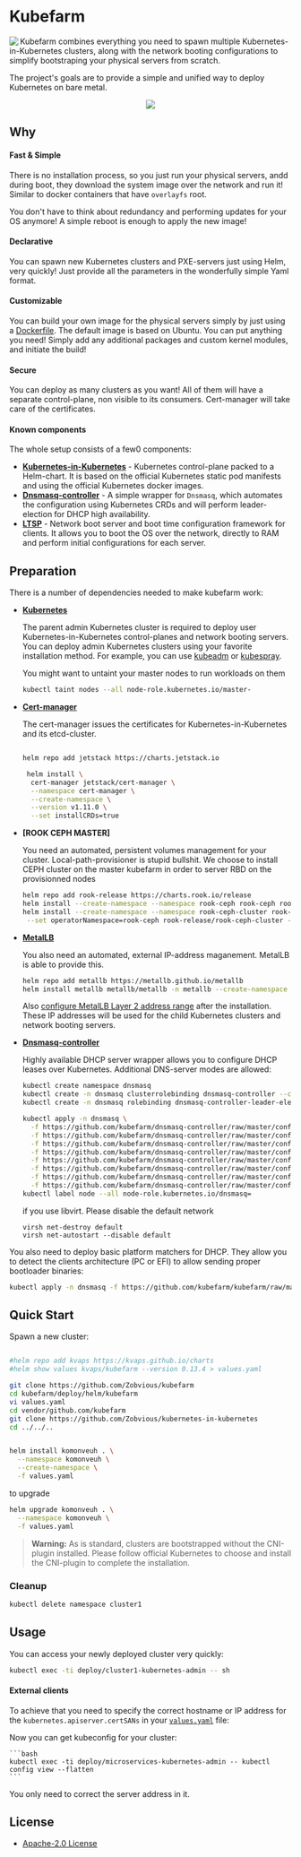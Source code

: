 
Kubefarm
========

<img align=left src="https://avatars1.githubusercontent.com/u/68351149?s=150&u=b8b4cb0f364281274159d4098090c0e229370cf0">

Kubefarm combines everything you need to spawn multiple Kubernetes-in-Kubernetes clusters, along with the network booting configurations to simplify bootstraping your physical servers from scratch.

The project's goals are to provide a simple and unified way to deploy Kubernetes on bare metal.

<p align="center">
<img src="https://gist.githubusercontent.com/kvaps/c969930f561b24c1f4c09802d5e225c8/raw/6347f81814d1eb56ccd2d4cbdb2a8617965cfa9d/kubefarm.png">
</p>

## Why

#### Fast & Simple

There is no installation process, so you just run your physical servers, andd during boot, they download the system image over the network and run it! Similar to docker containers that have `overlayfs` root.

You don't have to think about redundancy and performing updates for your OS anymore! A simple reboot is enough to apply the new image!

#### Declarative

You can spawn new Kubernetes clusters and PXE-servers just using Helm, very quickly! Just provide all the parameters in the wonderfully simple Yaml format. 

#### Customizable

You can build your own image for the physical servers simply by just using a [Dockerfile]. The default image is based on Ubuntu. You can put anything you need! Simply add any additional packages and custom kernel modules, and initiate the build!

[Dockerfile]: https://github.com/kubefarm/kubefarm/blob/master/build/ltsp/Dockerfile

#### Secure

You can deploy as many clusters as you want! All of them will have a separate control-plane, non visible to its consumers. Cert-manager will take care of  the certificates.

#### Known components

The whole setup consists of a few0 components:

- **[Kubernetes-in-Kubernetes]** - Kubernetes control-plane packed to a Helm-chart. It is based on the official Kubernetes static pod manifests and using the official Kubernetes docker images.
- **[Dnsmasq-controller]** - A simple wrapper for `Dnsmasq`, which automates the configuration using Kubernetes CRDs and will perform leader-election for DHCP high availability.
- **[LTSP]** - Network boot server and boot time configuration framework for clients. It allows you to boot the OS over the network, directly to RAM and perform initial configurations for each server.

[Kubernetes-in-Kubernetes]: https://github.com/kubefarm/kubernetes-in-kubernetes
[Dnsmasq-controller]: https://github.com/kubefarm/dnsmasq-controller
[LTSP]: https://github.com/ltsp/ltsp

## Preparation

There is a number of dependencies needed to make kubefarm work:

* **[Kubernetes]**

  The parent admin Kubernetes cluster is required to deploy user Kubernetes-in-Kubernetes control-planes and network booting servers.
  You can deploy admin Kubernetes clusters using your favorite installation method. For example, you can use [kubeadm] or [kubespray].
  
  [kubeadm]: https://kubernetes.io/docs/setup/production-environment/tools/kubeadm/high-availability/
  [kubespray]: https://github.com/kubernetes-sigs/kubespray

  You might want to untaint your master nodes to run workloads on them

  ```bash
  kubectl taint nodes --all node-role.kubernetes.io/master-
  ```

* **[Cert-manager]**

  The cert-manager issues the certificates for Kubernetes-in-Kubernetes and its etcd-cluster.
  
  ```bash
  
  helm repo add jetstack https://charts.jetstack.io
  
   helm install \
    cert-manager jetstack/cert-manager \
    --namespace cert-manager \
    --create-namespace \
    --version v1.11.0 \
    --set installCRDs=true
  ```
  
* **[ROOK CEPH MASTER]**

  You need an automated, persistent volumes management for your cluster. Local-path-provisioner is stupid bullshit. We choose to install CEPH cluster on the master kubefarm in order to server RBD on the provisionned nodes

  ```bash
  helm repo add rook-release https://charts.rook.io/release
  helm install --create-namespace --namespace rook-ceph rook-ceph rook-release/rook-ceph -f ceph-master/values.yaml
  helm install --create-namespace --namespace rook-ceph-cluster rook-ceph-cluster \
   --set operatorNamespace=rook-ceph rook-release/rook-ceph-cluster -f ceph-master/values-cluster.yaml
  ```

    
* **[MetalLB]**

  You also need an automated, external IP-address maganement. MetalLB is able to provide this.
  
  ```bash
  helm repo add metallb https://metallb.github.io/metallb
  helm install metallb metallb/metallb -n metallb --create-namespace
  ```

  Also [configure MetalLB Layer 2 address range](https://metallb.universe.tf/configuration/#layer-2-configuration) after the installation.  
  These IP addresses will be used for the child Kubernetes clusters and network booting servers.

* **[Dnsmasq-controller]**

  Highly available DHCP server wrapper allows you to configure DHCP leases over Kubernetes. Additional DNS-server modes are allowed:

  ```bash
  kubectl create namespace dnsmasq
  kubectl create -n dnsmasq clusterrolebinding dnsmasq-controller --clusterrole dnsmasq-controller --serviceaccount dnsmasq:dnsmasq-controller
  kubectl create -n dnsmasq rolebinding dnsmasq-controller-leader-election --role dnsmasq-controller-leader-election --serviceaccount dnsmasq:dnsmasq-controller
  
  kubectl apply -n dnsmasq \
    -f https://github.com/kubefarm/dnsmasq-controller/raw/master/config/crd/bases/dnsmasq.kvaps.cf_dhcphosts.yaml \
    -f https://github.com/kubefarm/dnsmasq-controller/raw/master/config/crd/bases/dnsmasq.kvaps.cf_dhcpoptions.yaml \
    -f https://github.com/kubefarm/dnsmasq-controller/raw/master/config/crd/bases/dnsmasq.kvaps.cf_dnshosts.yaml \
    -f https://github.com/kubefarm/dnsmasq-controller/raw/master/config/crd/bases/dnsmasq.kvaps.cf_dnsmasqoptions.yaml \
    -f https://github.com/kubefarm/dnsmasq-controller/raw/master/config/rbac/service_account.yaml \
    -f https://github.com/kubefarm/dnsmasq-controller/raw/master/config/rbac/role.yaml \
    -f https://github.com/kubefarm/dnsmasq-controller/raw/master/config/rbac/leader_election_role.yaml \
    -f https://github.com/kubefarm/dnsmasq-controller/raw/master/config/dhcp-server/dhcp-server.yaml
  kubectl label node --all node-role.kubernetes.io/dnsmasq=
  ```
  if you use libvirt. Please disable the default network
  ```
  virsh net-destroy default
  virsh net-autostart --disable default
  ```
  
You also need to deploy basic platform matchers for DHCP. They allow you to detect the clients architecture (PC or EFI) to allow sending proper bootloader binaries:

```bash
kubectl apply -n dnsmasq -f https://github.com/kubefarm/kubefarm/raw/master/deploy/dhcp-platform-matchers.yaml
```

[Kubernetes]: https://kubernetes.io/
[Cert-manager]: https://cert-manager.io
[Local Path Provisioner]: https://github.com/rancher/local-path-provisioner
[MetalLB]: https://metallb.universe.tf
[Dnsmasq-controller]: https://github.com/kubefarm/dnsmasq-controller

## Quick Start

Spawn a new cluster:

```bash

#helm repo add kvaps https://kvaps.github.io/charts
#helm show values kvaps/kubefarm --version 0.13.4 > values.yaml

git clone https://github.com/Zobvious/kubefarm
cd kubefarm/deploy/helm/kubefarm
vi values.yaml
cd vendor/github.com/kubefarm
git clone https://github.com/Zobvious/kubernetes-in-kubernetes
cd ../../..


helm install komonveuh . \
  --namespace komonveuh \
  --create-namespace \
  -f values.yaml
```
to upgrade
```bash
helm upgrade komonveuh . \
  --namespace komonveuh \
  -f values.yaml
```

> **Warning:** As is standard, clusters are bootstrapped without the CNI-plugin installed. Please follow official Kubernetes to choose and install the CNI-plugin to complete the installation.


### Cleanup

```bash
kubectl delete namespace cluster1
```

## Usage

You can access your newly deployed cluster very quickly:

```bash
kubectl exec -ti deploy/cluster1-kubernetes-admin -- sh
```

#### External clients

To achieve that you need to specify the correct hostname or IP address for the `kubernetes.apiserver.certSANs` in your [`values.yaml`](deploy/helm/kubefarm/values.yaml) file:

  Now you can get kubeconfig for your cluster:

    ```bash
    kubectl exec -ti deploy/microservices-kubernetes-admin -- kubectl config view --flatten
    ```

  You only need to correct the server address in it.


## License

* [Apache-2.0 License](LICENSE)
